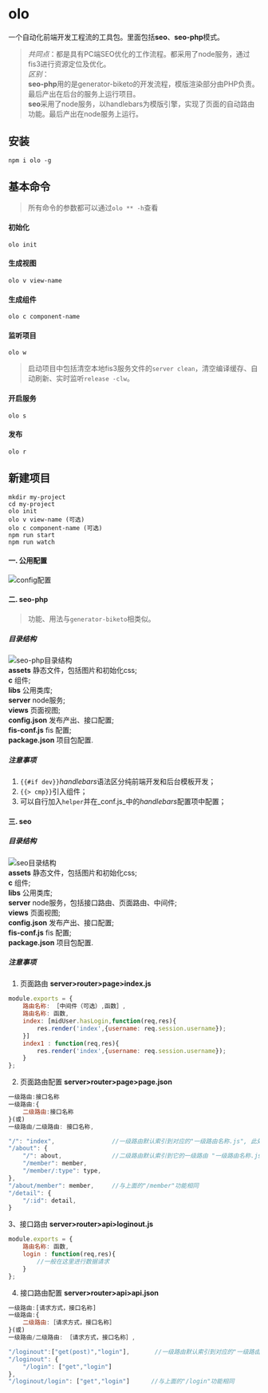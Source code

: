 # olo

  一个自动化前端开发工程流的工具包。里面包括**seo**、**seo-php**模式。
  > _共同点_：都是具有PC端SEO优化的工作流程。都采用了node服务，通过fis3进行资源定位及优化。  
  > _区别_：  
        **seo-php**用的是generator-biketo的开发流程，模版渲染部分由PHP负责。最后产出在后台的服务上运行项目。  
        **seo**采用了node服务，以handlebars为模版引擎，实现了页面的自动路由功能。最后产出在node服务上运行。  

## 安装
    npm i olo -g

## 基本命令  
> 所有命令的参数都可以通过`olo ** -h`查看  

#### 初始化
    olo init  
#### 生成视图
    olo v view-name  
#### 生成组件
    olo c component-name  
#### 监听项目
    olo w
> 启动项目中包括清空本地fis3服务文件的`server clean`，清空编译缓存、自动刷新、实时监听`release -clw`。 
 
#### 开启服务  
    olo s  
#### 发布  
    olo r
## 新建项目
    mkdir my-project
    cd my-project
    olo init
    olo v view-name (可选)
    olo c component-name (可选)
    npm run start
    npm run watch
#### 一. 公用配置
![config配置](https://github.com/woshi82/olo/blob/master/assets/config.jpg)
#### 二. seo-php
> 功能、用法与`generator-biketo`相类似。

##### 目录结构
![seo-php目录结构](https://github.com/woshi82/olo/blob/master/assets/seo-php.jpg)  
**assets** 静态文件，包括图片和初始化css;   
**c** 组件;  
**libs** 公用类库;  
**server** node服务;  
**views** 页面视图;  
**config.json** 发布产出、接口配置;  
**fis-conf.js** fis 配置;  
**package.json** 项目包配置.
##### 注意事项
1. `{{#if dev}}`*handlebars*语法区分纯前端开发和后台模板开发；
2. `{{> cmp}}`引入组件；
3. 可以自行加入`helper`并在_conf.js_中的*handlebars*配置项中配置； 

#### 三. seo

##### 目录结构
![seo目录结构](https://github.com/woshi82/olo/blob/master/assets/seo.jpg)  
**assets** 静态文件，包括图片和初始化css;   
**c** 组件;  
**libs** 公用类库;  
**server** node服务，包括接口路由、页面路由、中间件;  
**views** 页面视图;  
**config.json** 发布产出、接口配置;  
**fis-conf.js** fis 配置;  
**package.json** 项目包配置.
##### 注意事项
1. 页面路由  **server>router>page>index.js**
```javascript
module.exports = {
	路由名称: ［中间件（可选）,函数］,
	路由名称: 函数,
	index: [midUser.hasLogin,function(req,res){
		res.render('index',{username: req.session.username});
	}]
	index1 : function(req,res){
		res.render('index',{username: req.session.username});
	}
}; 
``` 
2. 页面路由配置  **server>router>page>page.json**   
```javascript
一级路由:接口名称
一级路由:{
    二级路由:接口名称
}(或)
一级路由/二级路由: 接口名称,

"/": "index",                //一级路由默认索引到对应的"一级路由名称.js", 此处"/"默认索引到index.js.接口对应"index.js>index"
"/about": {  
    "/": about,              //二级路由默认索引到它的一级路由 "一级路由名称.js", 此处"/"默认索引到about.js
    "/member": member,
    "/member/:type": type,
},
"/about/member": member,     //与上面的"/member"功能相同
"/detail": {
    "/:id": detail,
}  
``` 
3、接口路由  **server>router>api>loginout.js**
```javascript
module.exports = {
	路由名称: 函数,
	login : function(req,res){
		//一般在这里进行数据请求
	}
}; 
```
4. 接口路由配置  **server>router>api>api.json**   
```javascript
一级路由:[请求方式，接口名称]
一级路由:{
    二级路由:［请求方式，接口名称］
}(或)
一级路由/二级路由: ［请求方式，接口名称］,

"/loginout":["get(post)","login"],       //一级路由默认索引到对应的"一级路由名称.js".接口对应"loginout.js>login"
"/loginout": {  
    "/login": ["get","login"]
},
"/loginout/login": ["get","login"]      //与上面的"/login"功能相同 
``` 

